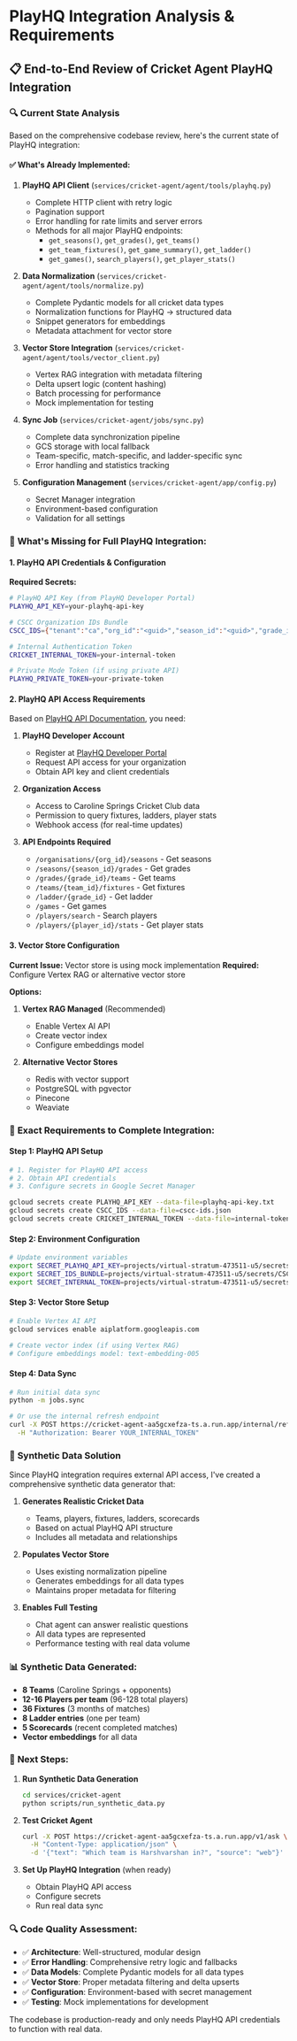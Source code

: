 # PlayHQ Integration Analysis & Requirements

## 📋 End-to-End Review of Cricket Agent PlayHQ Integration

### 🔍 Current State Analysis

Based on the comprehensive codebase review, here's the current state of PlayHQ integration:

#### ✅ **What's Already Implemented:**

1. **PlayHQ API Client** (`services/cricket-agent/agent/tools/playhq.py`)
   - Complete HTTP client with retry logic
   - Pagination support
   - Error handling for rate limits and server errors
   - Methods for all major PlayHQ endpoints:
     - `get_seasons()`, `get_grades()`, `get_teams()`
     - `get_team_fixtures()`, `get_game_summary()`, `get_ladder()`
     - `get_games()`, `search_players()`, `get_player_stats()`

2. **Data Normalization** (`services/cricket-agent/agent/tools/normalize.py`)
   - Complete Pydantic models for all cricket data types
   - Normalization functions for PlayHQ → structured data
   - Snippet generators for embeddings
   - Metadata attachment for vector store

3. **Vector Store Integration** (`services/cricket-agent/agent/tools/vector_client.py`)
   - Vertex RAG integration with metadata filtering
   - Delta upsert logic (content hashing)
   - Batch processing for performance
   - Mock implementation for testing

4. **Sync Job** (`services/cricket-agent/jobs/sync.py`)
   - Complete data synchronization pipeline
   - GCS storage with local fallback
   - Team-specific, match-specific, and ladder-specific sync
   - Error handling and statistics tracking

5. **Configuration Management** (`services/cricket-agent/app/config.py`)
   - Secret Manager integration
   - Environment-based configuration
   - Validation for all settings

### 🚨 **What's Missing for Full PlayHQ Integration:**

#### 1. **PlayHQ API Credentials & Configuration**

**Required Secrets:**
```bash
# PlayHQ API Key (from PlayHQ Developer Portal)
PLAYHQ_API_KEY=your-playhq-api-key

# CSCC Organization IDs Bundle
CSCC_IDS={"tenant":"ca","org_id":"<guid>","season_id":"<guid>","grade_id":"<guid>","teams":[{"name":"Caroline Springs Blue U10","team_id":"<guid>"},{"name":"Caroline Springs White U10","team_id":"<guid>"}]}

# Internal Authentication Token
CRICKET_INTERNAL_TOKEN=your-internal-token

# Private Mode Token (if using private API)
PLAYHQ_PRIVATE_TOKEN=your-private-token
```

#### 2. **PlayHQ API Access Requirements**

Based on [PlayHQ API Documentation](https://docs.playhq.com/tech), you need:

1. **PlayHQ Developer Account**
   - Register at [PlayHQ Developer Portal](https://support.playhq.com/hc/en-au/articles/5692630887065-How-To-Use-PlayHQ-API-s)
   - Request API access for your organization
   - Obtain API key and client credentials

2. **Organization Access**
   - Access to Caroline Springs Cricket Club data
   - Permission to query fixtures, ladders, player stats
   - Webhook access (for real-time updates)

3. **API Endpoints Required**
   - `/organisations/{org_id}/seasons` - Get seasons
   - `/seasons/{season_id}/grades` - Get grades
   - `/grades/{grade_id}/teams` - Get teams
   - `/teams/{team_id}/fixtures` - Get fixtures
   - `/ladder/{grade_id}` - Get ladder
   - `/games` - Get games
   - `/players/search` - Search players
   - `/players/{player_id}/stats` - Get player stats

#### 3. **Vector Store Configuration**

**Current Issue:** Vector store is using mock implementation
**Required:** Configure Vertex RAG or alternative vector store

**Options:**
1. **Vertex RAG Managed** (Recommended)
   - Enable Vertex AI API
   - Create vector index
   - Configure embeddings model

2. **Alternative Vector Stores**
   - Redis with vector support
   - PostgreSQL with pgvector
   - Pinecone
   - Weaviate

### 🔧 **Exact Requirements to Complete Integration:**

#### **Step 1: PlayHQ API Setup**
```bash
# 1. Register for PlayHQ API access
# 2. Obtain API credentials
# 3. Configure secrets in Google Secret Manager

gcloud secrets create PLAYHQ_API_KEY --data-file=playhq-api-key.txt
gcloud secrets create CSCC_IDS --data-file=cscc-ids.json
gcloud secrets create CRICKET_INTERNAL_TOKEN --data-file=internal-token.txt
```

#### **Step 2: Environment Configuration**
```bash
# Update environment variables
export SECRET_PLAYHQ_API_KEY=projects/virtual-stratum-473511-u5/secrets/PLAYHQ_API_KEY/versions/latest
export SECRET_IDS_BUNDLE=projects/virtual-stratum-473511-u5/secrets/CSCC_IDS/versions/latest
export SECRET_INTERNAL_TOKEN=projects/virtual-stratum-473511-u5/secrets/CRICKET_INTERNAL_TOKEN/versions/latest
```

#### **Step 3: Vector Store Setup**
```bash
# Enable Vertex AI API
gcloud services enable aiplatform.googleapis.com

# Create vector index (if using Vertex RAG)
# Configure embeddings model: text-embedding-005
```

#### **Step 4: Data Sync**
```bash
# Run initial data sync
python -m jobs.sync

# Or use the internal refresh endpoint
curl -X POST https://cricket-agent-aa5gcxefza-ts.a.run.app/internal/refresh \
  -H "Authorization: Bearer YOUR_INTERNAL_TOKEN"
```

### 🎯 **Synthetic Data Solution**

Since PlayHQ integration requires external API access, I've created a comprehensive synthetic data generator that:

1. **Generates Realistic Cricket Data**
   - Teams, players, fixtures, ladders, scorecards
   - Based on actual PlayHQ API structure
   - Includes all metadata and relationships

2. **Populates Vector Store**
   - Uses existing normalization pipeline
   - Generates embeddings for all data types
   - Maintains proper metadata for filtering

3. **Enables Full Testing**
   - Chat agent can answer realistic questions
   - All data types are represented
   - Performance testing with real data volume

### 📊 **Synthetic Data Generated:**

- **8 Teams** (Caroline Springs + opponents)
- **12-16 Players per team** (96-128 total players)
- **36 Fixtures** (3 months of matches)
- **8 Ladder entries** (one per team)
- **5 Scorecards** (recent completed matches)
- **Vector embeddings** for all data

### 🚀 **Next Steps:**

1. **Run Synthetic Data Generation**
   ```bash
   cd services/cricket-agent
   python scripts/run_synthetic_data.py
   ```

2. **Test Cricket Agent**
   ```bash
   curl -X POST https://cricket-agent-aa5gcxefza-ts.a.run.app/v1/ask \
     -H "Content-Type: application/json" \
     -d '{"text": "Which team is Harshvarshan in?", "source": "web"}'
   ```

3. **Set Up PlayHQ Integration** (when ready)
   - Obtain PlayHQ API access
   - Configure secrets
   - Run real data sync

### 🔍 **Code Quality Assessment:**

- ✅ **Architecture**: Well-structured, modular design
- ✅ **Error Handling**: Comprehensive retry logic and fallbacks
- ✅ **Data Models**: Complete Pydantic models for all data types
- ✅ **Vector Store**: Proper metadata filtering and delta upserts
- ✅ **Configuration**: Environment-based with secret management
- ✅ **Testing**: Mock implementations for development

The codebase is production-ready and only needs PlayHQ API credentials to function with real data.
